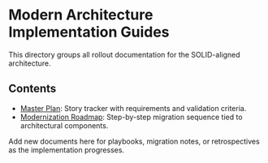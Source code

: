 # Modern Architecture Implementation Guides

This directory groups all rollout documentation for the SOLID-aligned architecture.

## Contents
- [Master Plan](./master-plan.md): Story tracker with requirements and validation criteria.
- [Modernization Roadmap](./modernization-plan.md): Step-by-step migration sequence tied to architectural components.

Add new documents here for playbooks, migration notes, or retrospectives as the implementation progresses.
